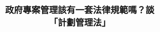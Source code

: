 ---
id: "3"
lang: zh-tw
publish: "FALSE"
description: 「計畫管理法案臺灣版，不再浪費人民的納稅錢」連署案
selected: "FALSE"
blog_selected: "FALSE"
thumbnail: https://cm.pdis.nat.gov.tw/images/post/1oWMRmjWUGQqGVAQ8cboQXZyqm-TfGSx0.jpg
title: 政府專案管理該有一套法律規範嗎？談「計劃管理法」
introduction:
  content: >-
    本案之提案人建議制訂國家級的計畫管理準則，讓政府機關在執行任一計畫時，對於計畫各階段皆有國家級政策和施行準則做為依循之標準，可藉由援用現有的國家標準
    CNS 21500「專案管理指引」與國際標準 ISO
    21504「計畫管理指引」來達成，希望能為政府重大計畫把關，事先進行系統性評估，避免啟動無效益的計畫。

    國發會針對此項提案表示後續將會參酌美國「計畫管理改進課責法」之立法精神，強化相關機制與管理功能，並辦理教育訓練，培育政府計畫管理人才，期望使各機關計畫管理之功能更為完善。
color: green
join:
  type: 提
  title: 計畫管理法案臺灣版，不再浪費人民的納稅錢
  link: https://join.gov.tw/idea/detail/97f90728-cf72-443c-8b6c-36d216c953df
  image: https://cm.pdis.nat.gov.tw/images/post/1bLmIetGAELZcojdXsEY8oYWwsuP9uWUR.jpg
layout: post
departments:
  - 國發會
embed:
  transcript:
    links:
      - https://sayit.pdis.nat.gov.tw/2017-03-31-%E9%96%8B%E6%94%BE%E6%94%BF%E5%BA%9C%E8%81%AF%E7%B5%A1%E4%BA%BA%E7%AC%AC%E4%B8%89%E6%AC%A1%E5%8D%94%E4%BD%9C%E6%9C%83%E8%AD%B0
---